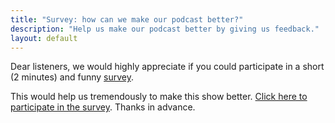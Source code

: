 ```yaml
---
title: "Survey: how can we make our podcast better?"
description: "Help us make our podcast better by giving us feedback."
layout: default
---
```


Dear listeners,
we would highly appreciate if you could participate in a short (2 minutes) and funny [survey](https://docs.google.com/forms/d/e/1FAIpQLSddplSTjxINQRnZIeSzGEjjqLXQt3nnVFY5xA5wpYrZUV1a1w/viewform).

This would help us tremendously to make this show better. [Click here to participate in the survey](https://docs.google.com/forms/d/e/1FAIpQLSddplSTjxINQRnZIeSzGEjjqLXQt3nnVFY5xA5wpYrZUV1a1w/viewform). Thanks in advance.

